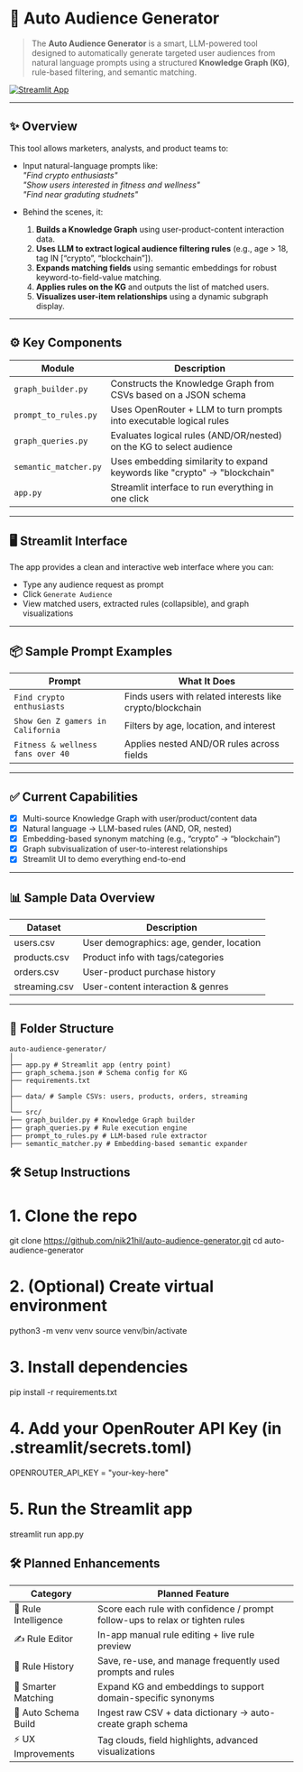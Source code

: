 # 🧠 Auto Audience Generator

> The **Auto Audience Generator** is a smart, LLM-powered tool designed to automatically generate targeted user audiences from natural language prompts using a structured **Knowledge Graph (KG)**, rule-based filtering, and semantic matching.

[![Streamlit App](https://img.shields.io/badge/Live_App-Click_to_Launch-00bfff?logo=streamlit)](https://auto-audience-generator-22sdvxi3phzzen5a4bulnw.streamlit.app/)

---

## ✨ Overview

This tool allows marketers, analysts, and product teams to:

- Input natural-language prompts like:  
  _"Find crypto enthusiasts"_  
  _"Show users interested in fitness and wellness"_  
  _"Find near graduting studnets"_

- Behind the scenes, it:
  1. **Builds a Knowledge Graph** using user-product-content interaction data.
  2. **Uses LLM to extract logical audience filtering rules** (e.g., age > 18, tag IN [“crypto”, “blockchain”]).
  3. **Expands matching fields** using semantic embeddings for robust keyword-to-field-value matching.
  4. **Applies rules on the KG** and outputs the list of matched users.
  5. **Visualizes user-item relationships** using a dynamic subgraph display.

---

## ⚙️ Key Components

| Module               | Description                                                                 |
|----------------------|-----------------------------------------------------------------------------|
| `graph_builder.py`   | Constructs the Knowledge Graph from CSVs based on a JSON schema             |
| `prompt_to_rules.py` | Uses OpenRouter + LLM to turn prompts into executable logical rules         |
| `graph_queries.py`   | Evaluates logical rules (AND/OR/nested) on the KG to select audience        |
| `semantic_matcher.py`| Uses embedding similarity to expand keywords like "crypto" → "blockchain"   |
| `app.py`             | Streamlit interface to run everything in one click                          |

---

## 🖥️ Streamlit Interface

The app provides a clean and interactive web interface where you can:

- Type any audience request as prompt  
- Click `Generate Audience`  
- View matched users, extracted rules (collapsible), and graph visualizations  

---

## 📦 Sample Prompt Examples

| Prompt                                | What It Does                                                |
|---------------------------------------|-------------------------------------------------------------|
| `Find crypto enthusiasts`             | Finds users with related interests like crypto/blockchain   |
| `Show Gen Z gamers in California`     | Filters by age, location, and interest                      |
| `Fitness & wellness fans over 40`     | Applies nested AND/OR rules across fields                   |

---

## ✅ Current Capabilities

- [x] Multi-source Knowledge Graph with user/product/content data
- [x] Natural language → LLM-based rules (AND, OR, nested)
- [x] Embedding-based synonym matching (e.g., “crypto” → “blockchain”)
- [x] Graph subvisualization of user-to-interest relationships
- [x] Streamlit UI to demo everything end-to-end

---

## 📊 Sample Data Overview

| Dataset       | Description                              |
| ------------- | ---------------------------------------- |
| users.csv     | User demographics: age, gender, location |
| products.csv  | Product info with tags/categories        |
| orders.csv    | User-product purchase history            |
| streaming.csv | User-content interaction & genres        |

---

## 📁 Folder Structure

```
auto-audience-generator/
│
├── app.py # Streamlit app (entry point)
├── graph_schema.json # Schema config for KG
├── requirements.txt
│
├── data/ # Sample CSVs: users, products, orders, streaming
│
└── src/
├── graph_builder.py # Knowledge Graph builder
├── graph_queries.py # Rule execution engine
├── prompt_to_rules.py # LLM-based rule extractor
├── semantic_matcher.py # Embedding-based semantic expander
```

## 🛠️ Setup Instructions
# 1. Clone the repo
git clone https://github.com/nik21hil/auto-audience-generator.git
cd auto-audience-generator

# 2. (Optional) Create virtual environment
python3 -m venv venv
source venv/bin/activate

# 3. Install dependencies
pip install -r requirements.txt

# 4. Add your OpenRouter API Key (in .streamlit/secrets.toml)
OPENROUTER_API_KEY = "your-key-here"

# 5. Run the Streamlit app
streamlit run app.py

## 🛠️ Planned Enhancements

| Category              | Planned Feature                                                                 |
|------------------------|----------------------------------------------------------------------------------|
| 🔄 Rule Intelligence   | Score each rule with confidence / prompt follow-ups to relax or tighten rules   |
| ✍️ Rule Editor         | In-app manual rule editing + live rule preview                                  |
| 💾 Rule History        | Save, re-use, and manage frequently used prompts and rules                      |
| 🧠 Smarter Matching     | Expand KG and embeddings to support domain-specific synonyms                    |
| 🧩 Auto Schema Build   | Ingest raw CSV + data dictionary → auto-create graph schema                     |
| ⚡ UX Improvements     | Tag clouds, field highlights, advanced visualizations                           |




